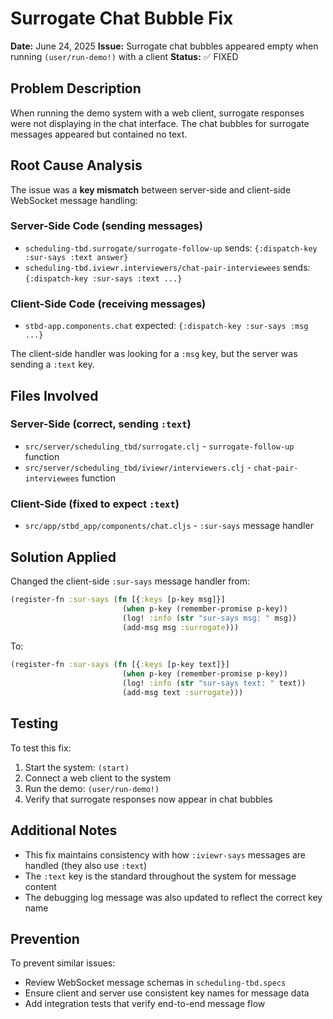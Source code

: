 # Surrogate Chat Bubble Fix

**Date:** June 24, 2025
**Issue:** Surrogate chat bubbles appeared empty when running `(user/run-demo!)` with a client
**Status:** ✅ FIXED

## Problem Description

When running the demo system with a web client, surrogate responses were not displaying in the chat interface. The chat bubbles for surrogate messages appeared but contained no text.

## Root Cause Analysis

The issue was a **key mismatch** between server-side and client-side WebSocket message handling:

### Server-Side Code (sending messages)
- `scheduling-tbd.surrogate/surrogate-follow-up` sends: `{:dispatch-key :sur-says :text answer}`
- `scheduling-tbd.iviewr.interviewers/chat-pair-interviewees` sends: `{:dispatch-key :sur-says :text ...}`

### Client-Side Code (receiving messages)
- `stbd-app.components.chat` expected: `{:dispatch-key :sur-says :msg ...}`

The client-side handler was looking for a `:msg` key, but the server was sending a `:text` key.

## Files Involved

### Server-Side (correct, sending `:text`)
- `src/server/scheduling_tbd/surrogate.clj` - `surrogate-follow-up` function
- `src/server/scheduling_tbd/iviewr/interviewers.clj` - `chat-pair-interviewees` function

### Client-Side (fixed to expect `:text`)
- `src/app/stbd_app/components/chat.cljs` - `:sur-says` message handler

## Solution Applied

Changed the client-side `:sur-says` message handler from:

```clojure
(register-fn :sur-says (fn [{:keys [p-key msg]}]
                         (when p-key (remember-promise p-key))
                         (log! :info (str "sur-says msg: " msg))
                         (add-msg msg :surrogate)))
```

To:

```clojure
(register-fn :sur-says (fn [{:keys [p-key text]}]
                         (when p-key (remember-promise p-key))
                         (log! :info (str "sur-says text: " text))
                         (add-msg text :surrogate)))
```

## Testing

To test this fix:

1. Start the system: `(start)`
2. Connect a web client to the system
3. Run the demo: `(user/run-demo!)`
4. Verify that surrogate responses now appear in chat bubbles

## Additional Notes

- This fix maintains consistency with how `:iviewr-says` messages are handled (they also use `:text`)
- The `:text` key is the standard throughout the system for message content
- The debugging log message was also updated to reflect the correct key name

## Prevention

To prevent similar issues:

- Review WebSocket message schemas in `scheduling-tbd.specs`
- Ensure client and server use consistent key names for message data
- Add integration tests that verify end-to-end message flow
